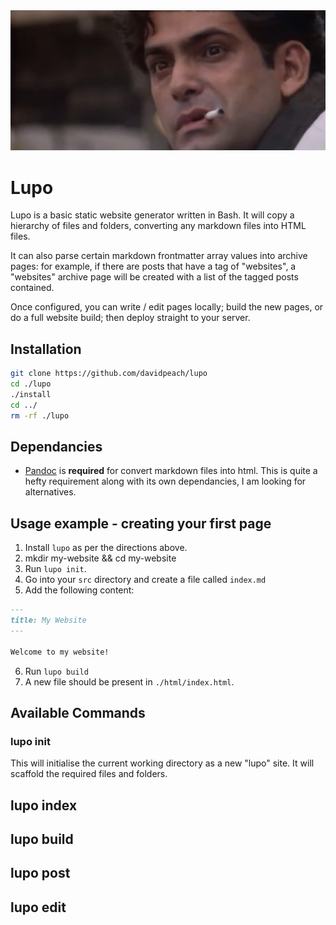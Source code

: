 <img src="lupo.jpg" />

# Lupo

Lupo is a basic static website generator written in Bash. It will
copy a hierarchy of files and folders, converting any markdown files
into HTML files.

It can also parse certain markdown frontmatter array values into archive
pages: for example, if there are posts that have a tag of "websites", a
"websites" archive page will be created with a list of the tagged posts
contained.

Once configured, you can write / edit pages locally; build the new
pages, or do a full website build; then deploy straight to your server.

## Installation
```bash
git clone https://github.com/davidpeach/lupo
cd ./lupo
./install
cd ../
rm -rf ./lupo
```

## Dependancies
- [Pandoc](https://pandoc.org/installing.html) is **required** for convert markdown files into html. This is quite a hefty requirement along with its own dependancies, I am looking for alternatives.

## Usage example - creating your first page
1. Install `lupo` as per the directions above.
2. mkdir my-website && cd my-website
3. Run `lupo init`.
4. Go into your `src` directory and create a file called `index.md`
5. Add the following content:
```markdown
---
title: My Website
---

Welcome to my website!
```
6. Run `lupo build`
7. A new file should be present in `./html/index.html`.

## Available Commands

### lupo init
This will initialise the current working directory as a new "lupo" site.
It will scaffold the required files and folders.

## lupo index
## lupo build
## lupo post
## lupo edit
